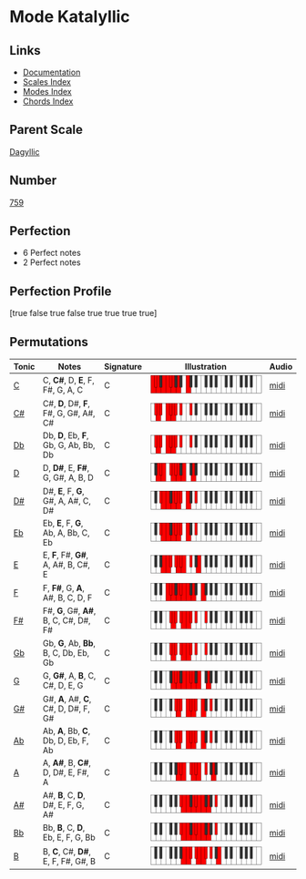 # Mode Katalyllic

## Links

- [Documentation](index.md)
- [Scales Index](Scales.md)
- [Modes Index](Modes.md)
- [Chords Index](Chords.md)

## Parent Scale

[Dagyllic](ScaleDagyllic.md)

## Number

[759](https://ianring.com/musictheory/scales/759)

## Perfection

- 6 Perfect notes
- 2 Perfect notes

## Perfection Profile

[true false true false true true true true]

## Permutations

| Tonic | Notes | Signature | Illustration | Audio |
|-------|-------|-----------|--------------|-------|
| [C](ModeCNaturalKatalyllic.md) | C, **C#**, D, **E**, F, F#, G, A, C | C | ![CNaturalKatalyllic](ModeCNaturalKatalyllic.png) | [midi](https://github.com/edipermadi/music/blob/main/docs/ModeCNaturalKatalyllic.mid?raw=true) |
| [C#](ModeCSharpKatalyllic.md) | C#, **D**, D#, **F**, F#, G, G#, A#, C# | C | ![CSharpKatalyllic](ModeCSharpKatalyllic.png) | [midi](https://github.com/edipermadi/music/blob/main/docs/ModeCSharpKatalyllic.mid?raw=true) |
| [Db](ModeDFlatKatalyllic.md) | Db, **D**, Eb, **F**, Gb, G, Ab, Bb, Db | C | ![DFlatKatalyllic](ModeDFlatKatalyllic.png) | [midi](https://github.com/edipermadi/music/blob/main/docs/ModeDFlatKatalyllic.mid?raw=true) |
| [D](ModeDNaturalKatalyllic.md) | D, **D#**, E, **F#**, G, G#, A, B, D | C | ![DNaturalKatalyllic](ModeDNaturalKatalyllic.png) | [midi](https://github.com/edipermadi/music/blob/main/docs/ModeDNaturalKatalyllic.mid?raw=true) |
| [D#](ModeDSharpKatalyllic.md) | D#, **E**, F, **G**, G#, A, A#, C, D# | C | ![DSharpKatalyllic](ModeDSharpKatalyllic.png) | [midi](https://github.com/edipermadi/music/blob/main/docs/ModeDSharpKatalyllic.mid?raw=true) |
| [Eb](ModeEFlatKatalyllic.md) | Eb, **E**, F, **G**, Ab, A, Bb, C, Eb | C | ![EFlatKatalyllic](ModeEFlatKatalyllic.png) | [midi](https://github.com/edipermadi/music/blob/main/docs/ModeEFlatKatalyllic.mid?raw=true) |
| [E](ModeENaturalKatalyllic.md) | E, **F**, F#, **G#**, A, A#, B, C#, E | C | ![ENaturalKatalyllic](ModeENaturalKatalyllic.png) | [midi](https://github.com/edipermadi/music/blob/main/docs/ModeENaturalKatalyllic.mid?raw=true) |
| [F](ModeFNaturalKatalyllic.md) | F, **F#**, G, **A**, A#, B, C, D, F | C | ![FNaturalKatalyllic](ModeFNaturalKatalyllic.png) | [midi](https://github.com/edipermadi/music/blob/main/docs/ModeFNaturalKatalyllic.mid?raw=true) |
| [F#](ModeFSharpKatalyllic.md) | F#, **G**, G#, **A#**, B, C, C#, D#, F# | C | ![FSharpKatalyllic](ModeFSharpKatalyllic.png) | [midi](https://github.com/edipermadi/music/blob/main/docs/ModeFSharpKatalyllic.mid?raw=true) |
| [Gb](ModeGFlatKatalyllic.md) | Gb, **G**, Ab, **Bb**, B, C, Db, Eb, Gb | C | ![GFlatKatalyllic](ModeGFlatKatalyllic.png) | [midi](https://github.com/edipermadi/music/blob/main/docs/ModeGFlatKatalyllic.mid?raw=true) |
| [G](ModeGNaturalKatalyllic.md) | G, **G#**, A, **B**, C, C#, D, E, G | C | ![GNaturalKatalyllic](ModeGNaturalKatalyllic.png) | [midi](https://github.com/edipermadi/music/blob/main/docs/ModeGNaturalKatalyllic.mid?raw=true) |
| [G#](ModeGSharpKatalyllic.md) | G#, **A**, A#, **C**, C#, D, D#, F, G# | C | ![GSharpKatalyllic](ModeGSharpKatalyllic.png) | [midi](https://github.com/edipermadi/music/blob/main/docs/ModeGSharpKatalyllic.mid?raw=true) |
| [Ab](ModeAFlatKatalyllic.md) | Ab, **A**, Bb, **C**, Db, D, Eb, F, Ab | C | ![AFlatKatalyllic](ModeAFlatKatalyllic.png) | [midi](https://github.com/edipermadi/music/blob/main/docs/ModeAFlatKatalyllic.mid?raw=true) |
| [A](ModeANaturalKatalyllic.md) | A, **A#**, B, **C#**, D, D#, E, F#, A | C | ![ANaturalKatalyllic](ModeANaturalKatalyllic.png) | [midi](https://github.com/edipermadi/music/blob/main/docs/ModeANaturalKatalyllic.mid?raw=true) |
| [A#](ModeASharpKatalyllic.md) | A#, **B**, C, **D**, D#, E, F, G, A# | C | ![ASharpKatalyllic](ModeASharpKatalyllic.png) | [midi](https://github.com/edipermadi/music/blob/main/docs/ModeASharpKatalyllic.mid?raw=true) |
| [Bb](ModeBFlatKatalyllic.md) | Bb, **B**, C, **D**, Eb, E, F, G, Bb | C | ![BFlatKatalyllic](ModeBFlatKatalyllic.png) | [midi](https://github.com/edipermadi/music/blob/main/docs/ModeBFlatKatalyllic.mid?raw=true) |
| [B](ModeBNaturalKatalyllic.md) | B, **C**, C#, **D#**, E, F, F#, G#, B | C | ![BNaturalKatalyllic](ModeBNaturalKatalyllic.png) | [midi](https://github.com/edipermadi/music/blob/main/docs/ModeBNaturalKatalyllic.mid?raw=true) |
